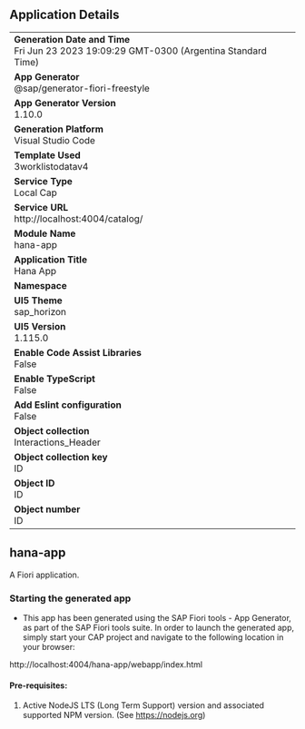 ## Application Details
|               |
| ------------- |
|**Generation Date and Time**<br>Fri Jun 23 2023 19:09:29 GMT-0300 (Argentina Standard Time)|
|**App Generator**<br>@sap/generator-fiori-freestyle|
|**App Generator Version**<br>1.10.0|
|**Generation Platform**<br>Visual Studio Code|
|**Template Used**<br>3worklistodatav4|
|**Service Type**<br>Local Cap|
|**Service URL**<br>http://localhost:4004/catalog/
|**Module Name**<br>hana-app|
|**Application Title**<br>Hana App|
|**Namespace**<br>|
|**UI5 Theme**<br>sap_horizon|
|**UI5 Version**<br>1.115.0|
|**Enable Code Assist Libraries**<br>False|
|**Enable TypeScript**<br>False|
|**Add Eslint configuration**<br>False|
|**Object collection**<br>Interactions_Header|
|**Object collection key**<br>ID|
|**Object ID**<br>ID|
|**Object number**<br>ID|

## hana-app

A Fiori application.

### Starting the generated app

-   This app has been generated using the SAP Fiori tools - App Generator, as part of the SAP Fiori tools suite.  In order to launch the generated app, simply start your CAP project and navigate to the following location in your browser:

http://localhost:4004/hana-app/webapp/index.html

#### Pre-requisites:

1. Active NodeJS LTS (Long Term Support) version and associated supported NPM version.  (See https://nodejs.org)


